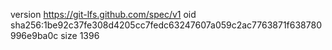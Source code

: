 version https://git-lfs.github.com/spec/v1
oid sha256:1be92c37fe308d4205cc7fedc63247607a059c2ac7763871f638780996e9ba0c
size 1396
